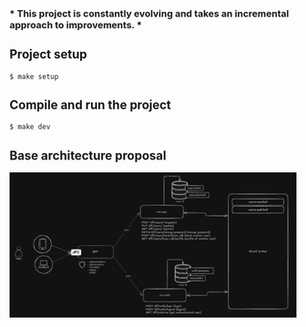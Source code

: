 

### * This project is constantly evolving and takes an incremental approach to improvements. *

## Project setup

```bash
$ make setup
```

## Compile and run the project

```bash
$ make dev
```

## Base architecture proposal
![image](./readme/design.png)
